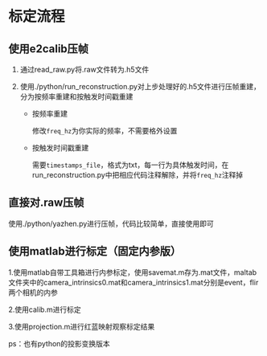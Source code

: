 # 标定流程

## 使用e2calib压帧

1. 通过read_raw.py将.raw文件转为.h5文件

2. 使用./python/run_reconstruction.py对上步处理好的.h5文件进行压帧重建，分为按频率重建和按触发时间戳重建

   - 按频率重建

     修改`freq_hz`为你实际的频率，不需要格外设置

   - 按触发时间戳重建

     需要`timestamps_file`，格式为txt，每一行为具体触发时间，在run_reconstruction.py中把相应代码注释解除，并将`freq_hz`注释掉

## 直接对.raw压帧

使用./python/yazhen.py进行压帧，代码比较简单，直接使用即可

## 使用matlab进行标定（固定内参版）

1.使用matlab自带工具箱进行内参标定，使用savemat.m存为.mat文件，maltab文件夹中的camera_intrinsics0.mat和camera_intrinsics1.mat分别是event，flir两个相机的内参

2.使用calib.m进行标定

3.使用projection.m进行红蓝映射观察标定结果

ps：也有python的投影变换版本


